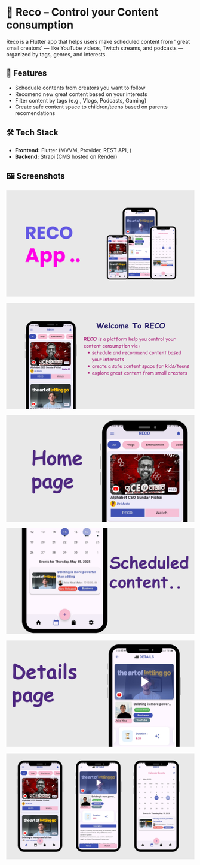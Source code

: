 # 📱 Reco – Control your Content consumption

Reco is a Flutter app that helps users make scheduled content from ' great small creators' — like YouTube videos, Twitch streams, and podcasts —   organized by tags, genres, and interests. 

## 🚀 Features

- Scheduale contents from creators you want to follow
- Recomend new great content based on your interests
- Filter content by tags (e.g., Vlogs, Podcasts, Gaming)
- Create safe content space to children/teens based on parents recomendations
 

## 🛠 Tech Stack

- **Frontend:** Flutter (MVVM, Provider, REST API,  )
- **Backend:** Strapi (CMS hosted on Render)

## 🖼 Screenshots

![RECO APP](images/screenshots/1.png)

![Welcome](images/screenshots/2.png)

![Home Screen](images/screenshots/3.png)

![canlandar Screen](images/screenshots/4.png)

![details Screen](images/screenshots/5.png)

![some Screens](images/screenshots/6.png)


